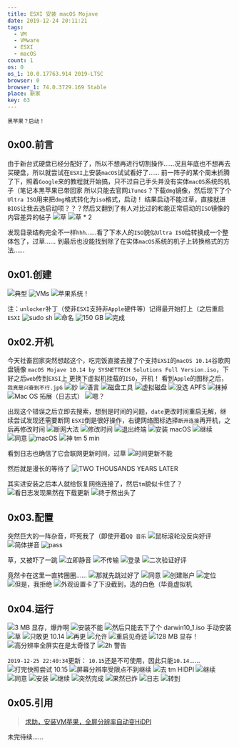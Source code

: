 ```yaml
---
title: ESXI 安装 macOS Mojave
date: 2019-12-24 20:11:21
tags:
  - VM
  - VMware
  - ESXI
  - macOS
count: 1
os: 0
os_1: 10.0.17763.914 2019-LTSC
browser: 0
browser_1: 74.0.3729.169 Stable
place: 新家
key: 63
---
```

    黑苹果？启动！
<!-- more -->
## 0x00.前言
由于新台式硬盘已经分配好了，所以不想再进行切割操作……况且年底也不想再去买硬盘，所以就尝试在`ESXI`上安装`macOS`试试看好了……
前一阵子的某个周末折腾了下，照着`Google`来的教程就开始搞，只不过自己手头并没有实体`macOS`系统的机子（笔记本黑苹果已带回家
所以只能去官网`iTunes`？下载`dmg`镜像，然后现下了个`Ultra ISO`用来把`dmg`格式转化为`iso`格式，启动！
结果启动不能过草，直接就进`BIOS`让我去选启动项？？？然后又翻到了有人对比过的和能正常启动的`ISO`镜像的内容差异的帖子
![草](https://i1.yuangezhizao.cn/Win-10/20191215031908.jpg!webp)
![草 * 2](https://i1.yuangezhizao.cn/Win-10/20191215031922.jpg!webp)

发现目录结构完全不一样`hhh`……看了下本人的`ISO`貌似`Ultra ISO`给转换成一个整体包了，过草……
到最后也没能找到除了在实体`macOS`系统的机子上转换格式的方法……

## 0x01.创建
![典型](https://i1.yuangezhizao.cn/Win-10/20191215030804.jpg!webp)
![VMs](https://i1.yuangezhizao.cn/Win-10/20191215030826.jpg!webp)
![苹果系统！](https://i1.yuangezhizao.cn/Win-10/20191215030849.jpg!webp)

注：`unlocker`补丁（使非`ESXI`支持非`Apple`硬件等）记得最开始打上（之后重启`ESXI`
![sudo sh](https://i1.yuangezhizao.cn/Win-10/20191215030222.jpg!webp)
![命名](https://i1.yuangezhizao.cn/Win-10/20191215030916.jpg!webp)
![150 GB](https://i1.yuangezhizao.cn/Win-10/20191215031120.jpg!webp)
![完成](https://i1.yuangezhizao.cn/Win-10/20191215031825.jpg!webp)

## 0x02.开机
今天社畜回家突然想起这个，吃完饭直接去搜了个支持`EXSI`的`macOS 10.14`谷歌网盘镜像
`macOS Mojave 10.14 by SYSNETTECH Solutions Full Version.iso`，下好之后`web`传到`EXSI`上
更换下虚拟机挂载的`ISO`，开机！
看到`Apple`的图标之后，`我真是兴奋到不行.jpG`
![妙](https://i1.yuangezhizao.cn/Win-10/20191224195302.jpg!webp)
![语言](https://i1.yuangezhizao.cn/Win-10/20191224194248.jpg!webp)
![磁盘工具](https://i1.yuangezhizao.cn/Win-10/20191224194454.jpg!webp)
![虚拟磁盘](https://i1.yuangezhizao.cn/Win-10/20191224194330.jpg!webp)
![没选 APFS](https://i1.yuangezhizao.cn/Win-10/20191224194346.jpg!webp)
![抹掉](https://i1.yuangezhizao.cn/Win-10/20191224194441.jpg!webp)
![Mac OS 拓展（日志式）](https://i1.yuangezhizao.cn/Win-10/20191224195441.jpg!webp)
![嗯？](https://i1.yuangezhizao.cn/Win-10/20191224194512.jpg!webp)

出现这个错误之后立即去搜索，想到是时间的问题，`date`更改时间重启无解，继续尝试发现还需要断网
`ESXI`倒是很好操作，右键网络图标选择`断开连接`再开机，之后再修改时间
![断网大法](https://i1.yuangezhizao.cn/Win-10/20191224195505.jpg!webp)
![修改时间](https://i1.yuangezhizao.cn/Win-10/20191224195650.jpg!webp)
![退出终端](https://i1.yuangezhizao.cn/Win-10/20191224194749.jpg!webp)
![安装 macOS](https://i1.yuangezhizao.cn/Win-10/20191224194300.jpg!webp)
![继续](https://i1.yuangezhizao.cn/Win-10/20191224195712.jpg!webp)
![同意](https://i1.yuangezhizao.cn/Win-10/20191224195738.jpg!webp)
![macOS](https://i1.yuangezhizao.cn/Win-10/20191224195748.jpg!webp)
![神 tm 5 min](https://i1.yuangezhizao.cn/Win-10/20191224195809.jpg!webp)

看到日志也确信了它会联网更新时间，过草
![时间更新不能](https://i1.yuangezhizao.cn/Win-10/20191224201439.jpg!webp)

然后就是漫长的等待了
![TWO THOUSANDS YEARS LATER](https://i1.yuangezhizao.cn/Win-10/20191224205755.jpg!webp)

其实进安装之后本人就给恢复网络连接了，然后`tm`貌似卡住了？
![看日志发现果然在下载更新](https://i1.yuangezhizao.cn/Win-10/20191224202130.jpg!webp)
![终于熬出头了](https://i1.yuangezhizao.cn/Win-10/20191224205641.jpg)

## 0x03.配置
突然巨大的一阵杂音，吓死我了（即使开着`QQ 音乐`
![鼠标滚轮没反向好评](https://i1.yuangezhizao.cn/Win-10/20191224211517.jpg)
![简体拼音](https://i1.yuangezhizao.cn/Win-10/20191224211632.jpg)
![pass](https://i1.yuangezhizao.cn/Win-10/20191224211703.jpg)

草，又被吓了一跳
![立即静音](https://i1.yuangezhizao.cn/Win-10/20191224211805.jpg)
![不传输](https://i1.yuangezhizao.cn/Win-10/20191224211935.jpg)
![登录](https://i1.yuangezhizao.cn/Win-10/20191224212018.jpg)
![二次验证好评](https://i1.yuangezhizao.cn/Win-10/20191224212136.jpg)

竟然卡在这里一直转圈圈……
![那就先跳过好了](https://i1.yuangezhizao.cn/Win-10/20191224213040.jpg)
![同意](https://i1.yuangezhizao.cn/Win-10/20191224213127.jpg)
![创建账户](https://i1.yuangezhizao.cn/Win-10/20191224213409.jpg)
![定位](https://i1.yuangezhizao.cn/Win-10/20191224213514.jpg)
![但是，我拒绝](https://i1.yuangezhizao.cn/Win-10/20191224213544.jpg)
![外观设置卡了下没截到，选的白色（毕竟虚拟机](https://i1.yuangezhizao.cn/Win-10/20191224213701.jpg)

## 0x04.运行
![3 MB 显存，爆炸啊](https://i1.yuangezhizao.cn/Win-10/20191224214137.jpg)
![安装不能](https://i1.yuangezhizao.cn/Win-10/20191224225344.jpg)
![然后只能去下了个 darwin10_1.iso 手动安装](https://i1.yuangezhizao.cn/Win-10/20191224215147.jpg)
![草](https://i1.yuangezhizao.cn/Win-10/20191224215402.jpg)
![只敢更 10.14](https://i1.yuangezhizao.cn/Win-10/20191224221201.jpg)
![再更](https://i1.yuangezhizao.cn/Win-10/20191224225429.jpg)
![允许](https://i1.yuangezhizao.cn/Win-10/20191224215432.jpg)
![重启见奇迹](https://i1.yuangezhizao.cn/Win-10/20191224215615.jpg)
![128 MB 显存！](https://i1.yuangezhizao.cn/Win-10/20191224220032.jpg)
![高分辨率全屏实在是太奇怪了](https://i1.yuangezhizao.cn/Win-10/20191224220245.png)
![2h 警告](https://i1.yuangezhizao.cn/Win-10/20191224221228.jpg)

`2019-12-25 22:40:34`更新：
`10.15`还是不可使用，因此只能`10.14`……
![打完快照尝试 10.15](https://i1.yuangezhizao.cn/Win-10/20191225215552.jpg)
![屏幕分辨率受限点不到继续](https://i1.yuangezhizao.cn/Win-10/20191225220128.jpg)
![去 tm HIDPI](https://i1.yuangezhizao.cn/Win-10/20191225221031.jpg)
![继续](https://i1.yuangezhizao.cn/Win-10/20191225221444.jpg)
![同意](https://i1.yuangezhizao.cn/Win-10/20191225221550.jpg)
![安装](https://i1.yuangezhizao.cn/Win-10/20191225221621.jpg)
![继续](https://i1.yuangezhizao.cn/Win-10/20191225222246.jpg)
![突然完成](https://i1.yuangezhizao.cn/Win-10/20191225222513.jpg)
![果然已炸](https://i1.yuangezhizao.cn/Win-10/20191225223700.jpg)
![日志](https://i1.yuangezhizao.cn/Win-10/20191225223743.jpg)
![转到](https://i1.yuangezhizao.cn/Win-10/20191225223857.jpg)

## 0x05.引用
> [求助，安装VM苹果，全屏分辨率自动变HiDPI](https://web.archive.org/web/20191225141257/http://tieba.baidu.com/p/5460378749?red_tag=c0777425807)

未完待续……